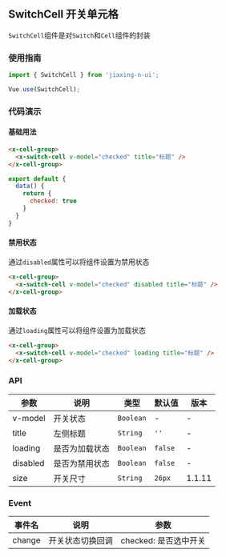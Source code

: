 ## SwitchCell 开关单元格

`SwitchCell`组件是对`Switch`和`Cell`组件的封装

### 使用指南
``` javascript
import { SwitchCell } from 'jiaxing-n-ui';

Vue.use(SwitchCell);
```

### 代码演示

#### 基础用法


```html
<x-cell-group>
  <x-switch-cell v-model="checked" title="标题" />
</x-cell-group>
```

```javascript
export default {
  data() {
    return {
      checked: true
    }
  }
}
```

#### 禁用状态
通过`disabled`属性可以将组件设置为禁用状态

```html
<x-cell-group>
  <x-switch-cell v-model="checked" disabled title="标题" />
</x-cell-group>
```

#### 加载状态
通过`loading`属性可以将组件设置为加载状态

```html
<x-cell-group>
  <x-switch-cell v-model="checked" loading title="标题" />
</x-cell-group>
```

### API

| 参数 | 说明 | 类型 | 默认值 | 版本 |
|------|------|------|------|------|
| v-model | 开关状态 | `Boolean` | - | - |
| title | 左侧标题 |  `String` | `''` | - |
| loading | 是否为加载状态 |  `Boolean` | `false` | - |
| disabled | 是否为禁用状态 |  `Boolean` | `false` | - |
| size | 开关尺寸 | `String` | `26px` | 1.1.11 |

### Event

| 事件名 | 说明 | 参数 |
|------|------|------|
| change | 开关状态切换回调 | checked: 是否选中开关 |

